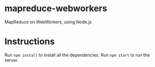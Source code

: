 # mapreduce-webworkers
MapReduce on WebWorkers, using Node.js

# Instructions

Run `npm install` to install all the dependencies. Run `npm start` to run the server.
